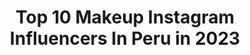 ---
title: Top 10 Makeup Instagram Influencers In Peru in 2023
description: >-
  Find top makeup Instagram influencers in Peru in 2023. Most popular hashtags: #makeup #halloweenmakeup #halloween #maquillaje.
platform: Instagram
hits: 89
text_top: Analyze the most popular Instagram accounts on inBeat.
text_bottom: Our database has 89 Instagram influencers like this in Peru for you to collaborate.
profiles:
  - username: "anggie.makeupartist"
    fullname: >-
      Anggie Rodriguez
    bio: >-
      💄Makeup Artist 📍Lima- Perú 🇵🇪 En Facebook /AnggieRodriguezMakeup Reserva tu cita al Dm 💌anggierodriguez.mua@gmail.com
    location: "Peru"
    followers: 5991
    engagement: 847
    commentsToLikes: 0.171993
    id: ck5zzoq6cc4zt0i14cq17ibln
    verified: false
    hashtags: "#disneyvillainmakeup, #undiscoveredmuas, #peruvianmakeup, #makeuptutorial"
  - username: "antonellaleguab"
    fullname: >-
      Anto Legua B
    bio: >-
      Founder @el_closetdeanto @beautyfashion.peru Girl Boss | Fashion | Travel | Lifestyle | MakeUp ✉ antonellaleguab@gmail.com 📌 Perú
    location: "Peru"
    followers: 82062
    engagement: 128
    commentsToLikes: 0.179357
    id: ck6u904yrupf20j711z5lc25b
    verified: false
    hashtags: "#dknychallenge, #dknystories, #publicidad, #celebremostodo"
  - username: "artbycch"
    fullname: >-
      Camila Chehade ☆
    bio: >-
      Beauty Blogger ☆ MAKEUP ARTIST ☆ 🤍 @closetsalebycch 🪐✨💭 Tik tok 🦄 : cch.99 💌 camilachehade@hotmail.com
    location: "Peru"
    followers: 10419
    engagement: 572
    commentsToLikes: 0.064751
    id: ck6tibs9h0f3y0j71zb553mbn
    verified: false
    hashtags: "#muaperu, #muasfam, #muasupport, #benebabe"
  - username: "maferbenites"
    fullname: >-
      MAFER BENITES
    bio: >-
      Beauty Influencer-Maquilladora Pro 💄 400K TikTok maferbenitesmk Cursos de Automaquillaje-Makeup Pro 📹YouTube @maferbenites 💳compra aquí ⬇️
    location: "Peru"
    followers: 52298
    engagement: 208
    commentsToLikes: 0.108064
    id: ck55m203f309u0i11trhkmrnf
    verified: false
    hashtags: "#instagramreels, #makeup, #makeuplooks, #maquillaje"
  - username: "kawaiidoll1"
    fullname: >-
      kawaiidoll1
    bio: >-
      ᔕOY ᑭᗩO👩🏻 📦 eimisamanta20@gmail.com 💄YOUTUBE KAWAIIDOLL1🌸paolife 💙FACEBOOK MAKEUPBYPAO Paleta KAWAIIPRINCESS Código kdoll1 de descuento
    location: "Peru"
    followers: 404278
    engagement: 134
    commentsToLikes: 0.010772
    id: ck0u21rarym180i19k4dh5bcs
    verified: false
    hashtags: "#looks, #beautyglazed, #lurecosmetics, #rudecosmetics"
  - username: "sandrallosamakeup"
    fullname: >-
      Sandra Llosa
    bio: >-
      ♡ Makeup Artist ♡ 📍Lima, Perú 💌 Business: sandrallosa78@gmail.com 👇🏼Info y citas a través de Facebook
    location: "Peru"
    followers: 38996
    engagement: 1124
    commentsToLikes: 0.015570
    id: ck8tda4542in70j78nq06c5m0
    verified: false
    hashtags: "#disney, #sfx, #halloweenmakeup, #stitch"
  - username: "valemorris"
    fullname: >-
      Valeria Morris
    bio: >-
      📍Lima, Perú @valemorris.makeup
    location: "Peru"
    followers: 2840
    engagement: 1777
    commentsToLikes: 0.034758
    id: ckf5rfhf5chxe0j23q8wz1ryj
    verified: false
    hashtags: ""
  - username: "lamaquilladora_"
    fullname: >-
      🦄 Cynthia Calderon 🇵🇪
    bio: >-
      💋Actriz, Pro Brow, Pro Makeup Artist & Coach 👉🏼 citas@lamaquilladora.pe www.MAMACITA.pe Mi tienda @mamacita.pe Mi curso en CREHANA👇🏼
    location: "Peru"
    followers: 88124
    engagement: 113
    commentsToLikes: 0.052553
    id: ck5zrc3ihwayy0i147kdusb1o
    verified: true
    hashtags: "#makeuptutorial, #tutorial, #makeuplook, #look"
  - username: "ceciliakatz"
    fullname: >-
      Cecilia Katz
    bio: >-
      Influencer Maquilladora/peinadora 🇦🇷 Dueña de CKM Makeup Youtube: #ceciliakatz Por cursos y productos: @ckmmakeup Animal Lover #VEGAN #CRUELTYFREE
    location: "Peru"
    followers: 29007
    engagement: 231
    commentsToLikes: 0.041259
    id: ck0twjqqqfoye0i197c58iytx
    verified: false
    hashtags: "#ceciliakatz, #halfcutcrease, #maquillaje, #fullcolormakeup"
  - username: "lavidamesonrie"
    fullname: >-
      Jenny Ruiz hair&makeup artist
    bio: >-
      💡Hair stylist ✂️ in @laresistenciacero Makeup artist 💄Modelo De cosas ideales🧚‍♀️ I'M MULTIPOTENCIAL 📷💅💄💃🕶️
    location: "Peru"
    followers: 2794
    engagement: 2491
    commentsToLikes: 0.038393
    id: ck14hh413aav10i19dflrkpw1
    verified: false
    hashtags: ""
---